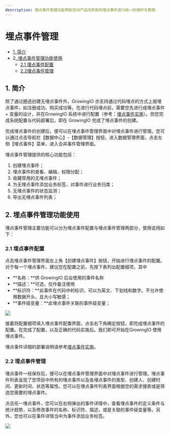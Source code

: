 ```yaml
---
description: 埋点事件管理功能帮助您对产品内所有的埋点事件进行统一的维护与管理
---
```


# 埋点事件管理

* [​1. 简介](data-management-variables.md#1-jian-jie)
* ​2[. 埋点事件管理功能使用​](data-management-variables.md#2-mai-dian-shi-jian-guan-li-gong-neng-shi-yong)
  * [​2.1 埋点事件配置](data-management-variables.md#21-mai-dian-shi-jian-pei-zhi)
  * [2.2 ​埋点事件管理](data-management-variables.md#22-mai-dian-shi-jian-guan-li)

## **1. 简介**

除了通过圈选创建无埋点事件外，GrowingIO 亦支持通过代码埋点的方式上报埋点事件，如注册成功、购买成功等。在进行代码埋点前，需要您先进行成埋点事件 + 变量的设计，并在GrowingIO 系统中进行配置（参考：[埋点事件实施](https://growingio.gitbook.io/docs/data-definition/custom-event)​）。但您完成系统配置与代码部署后，即在 GrowingIO 完成了埋点事件的创建。

完成埋点事件的创建后，便可以在埋点事件管理界面中对埋点事件进行管理。您可以通过点击导航栏【数据中心】-【数据管理】按钮，进入数据管理界面，点击左侧【埋点事件】菜单，进入合并事件管理界面。

埋点事件管理提供的核心功能包括：

1. 创建埋点事件；
2. 埋点事件的查看、编辑、权限分配；
3. 收藏常用的无埋点事件；
4. 为无埋点事件添加业务标签，对事件进行业务归类；
5. 无埋点事件的状态监测；
6. 导出无埋点事件列表；

## **2. 埋点事件管理功能使用**

埋点事件管理主要功能可以分为埋点事件配置与埋点事件管理两部分，使用说用如下：

### **2.1 埋点事件配置**

点击埋点事件管理界面左上角【创建埋点事件】按钮，开始进行埋点事件的配置。  
对于每一个埋点事件，建议您在配置之前，先按下表列出配置细项，其中

* **名称：**供 GrowingIO 后台使用的事件名称
* **描述：**可选，仅作备注使用
* **标识符：**此事件在代码中的标识，可以为英文、下划线和数字。不允许使用数据开头，且大小写敏感；
* **事件级变量：**此埋点事件关联的事件级变量；

![](https://lh3.googleusercontent.com/he6NWLKLOqRiUfMWjWuhVsaSg2OVV8GhYIKC4B_wn8ZKFIZSnml4Nsru7Lr5BwqToYmGwXNUVri3Fp9jKYn2a02Hgtj1r1l_wGN-AhdtNnEV3A0c6S9VPX100VNgW01LcGXEaRH2)

接着将配置细项填入埋点事件配置界面，点击右下角确定按钮，即完成埋点事件的配置。在完成了配置，以及正确的代码实施后。我们即可开始在GrowingIO 使用埋点事件。

埋点事件详细的部署说明请参考[埋点事件实施](https://growingio.gitbook.io/docs/data-definition/custom-event)​。

### **2.2 埋点事件管理**

埋点事件一经保存后，便可以在埋点事件管理界面中对埋点事件进行管理。埋点事件列表呈现了您项目中所有的埋点事件以及各埋点事件的类型、创建人、创建时间、更新时间、状态等属性。您可以在埋点事件列表界面根据您的需求搜索或是筛选您需要的埋点事件。

点击任一埋点事件，您可以在右侧弹出的事件详情中，查看埋点事件的定义条件与统计趋势，以及修改事件的名称、标识符、描述，或是关联的事件级变量等。另外，您也可以在事件详情当中为事件添加业务标签。

![](https://lh4.googleusercontent.com/VPjtvVhqmdoWcGSNVJzQvH8nWCROsmzJYrY9xJ6flzEcHQCeob25xhR2OODh2aE8WHUL5TTRhkxjHWET8Irlik9Y6YTLzNZYBbDNnjw3eAzVwD5SaC-Xflhq-oUPv-tiowkCPuD9)

